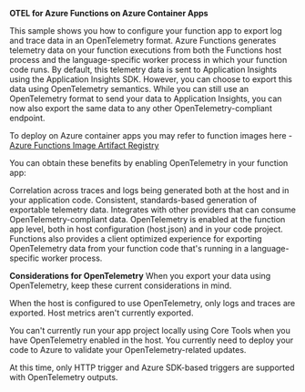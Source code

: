 **OTEL for Azure Functions on Azure Container Apps**

This sample shows you how to configure your function app to export log and trace data in an OpenTelemetry format. 
Azure Functions generates telemetry data on your function executions from both the Functions host process and the language-specific worker process in which your function code runs. 
By default, this telemetry data is sent to Application Insights using the Application Insights SDK. However, you can choose to export this data using OpenTelemetry semantics. While you can still use an OpenTelemetry format
to send your data to Application Insights, you can now also export the same data to any other OpenTelemetry-compliant endpoint.

To deploy on Azure container apps you may refer to function images here - [Azure Functions Image Artifact Registry](https://mcr.microsoft.com/en-us/artifact/mar/azure-functions/dotnet/about)

You can obtain these benefits by enabling OpenTelemetry in your function app:

Correlation across traces and logs being generated both at the host and in your application code.
Consistent, standards-based generation of exportable telemetry data.
Integrates with other providers that can consume OpenTelemetry-compliant data.
OpenTelemetry is enabled at the function app level, both in host configuration (host.json) and in your code project. Functions also provides a client optimized experience for exporting OpenTelemetry data from your function code that's running in a language-specific worker process.

**Considerations for OpenTelemetry**
When you export your data using OpenTelemetry, keep these current considerations in mind.

When the host is configured to use OpenTelemetry, only logs and traces are exported. Host metrics aren't currently exported.

You can't currently run your app project locally using Core Tools when you have OpenTelemetry enabled in the host. You currently need to deploy your code to Azure to validate your OpenTelemetry-related updates.

At this time, only HTTP trigger and Azure SDK-based triggers are supported with OpenTelemetry outputs.
